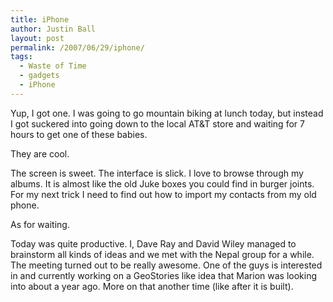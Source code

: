 ```yaml
---
title: iPhone
author: Justin Ball
layout: post
permalink: /2007/06/29/iphone/
tags:
  - Waste of Time
  - gadgets
  - iPhone
---
```


Yup, I got one. I was going to go mountain biking at lunch today, but instead I got suckered into going down to the local AT&T store and waiting for 7 hours to get one of these babies.

They are cool.

The screen is sweet. The interface is slick. I love to browse through my albums. It is almost like the old Juke boxes you could find in burger joints. For my next trick I need to find out how to import my contacts from my old phone.

As for waiting.

Today was quite productive. I, Dave Ray and David Wiley managed to brainstorm all kinds of ideas and we met with the Nepal group for a while. The meeting turned out to be really awesome. One of the guys is interested in and currently working on a GeoStories like idea that Marion was looking into about a year ago. More on that another time (like after it is built).